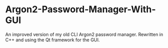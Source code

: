 # Argon2-Password-Manager-With-GUI
An improved version of my old CLI Argon2 password manager. Rewritten in C++ and using the Qt framework for the GUI.

